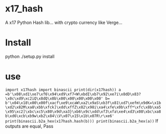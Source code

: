 # x17_hash
A x17 Python Hash lib... with crypto currency like Verge...
# Install
python ./setup.py install
# use
`
import x17hash
import binascii
print(dir(x17hash))
a =b'\x08\xd1\xe7\xf6\x94\xd9\xf7<W\xbdI\xb7\x92\xe7i\x8dD\x83?\x0c\xd9\xc2iQ\x8dQ\x0b\x00\x00\x00\x00\x00'
b= b'\x04\x18\x00\x00f\xacf\xe9\xcaW\xa2\x9aS\xb3f\x81\xd7\xefm\x9dK=\x1b\xd2\x82M\xa8\xbb\xfck]\xdd\xffZ\x82\x98i\xa4\xfe\x0b\xff*\xfc\x8b\xa5\x95\xc2]\xbc\xc5\x80\x9d\xa3}\xb6\x9c\xdd\xf3\xfa\xe4\xd3\x08\xbc\xa8b\xd6\xcb\xb9w\xb2\x84\\V\x07\x15\x1b\x07R\r\xe6'
print(binascii.b2a_hex(x17hash.hash(b)))
print(binascii.b2a_hex(a))
`
If outputs are equal, Pass
